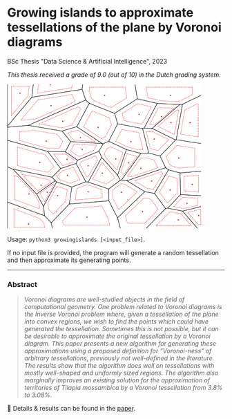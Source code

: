 # Growing islands to approximate tessellations of the plane by Voronoi diagrams

BSc Thesis "Data Science & Artificial Intelligence", 2023

*This thesis received a grade of 9.0 (out of 10) in the Dutch grading system.*

![](images/growing.gif)


Usage: `python3 growingislands [<input_file>]`.  

If no input file is provided, the program will generate a random tessellation and then approximate its generating points.

___

### Abstract

> _Voronoi diagrams are well-studied objects in the field of computational geometry. One problem related to Voronoi diagrams is the Inverse Voronoi problem where, given a tessellation of the plane into convex regions, we wish to find the points which could have generated the tessellation. Sometimes this is not possible, but it can be desirable to approximate the original tessellation by a Voronoi diagram. This paper presents a new algorithm for generating these approximations using a proposed definition for ”Voronoi-ness” of arbitrary tessellations, previously not well-defined in the literature. The results show that the algorithm does well on tessellations with mostly well-shaped and uniformly sized regions. The algorithm also marginally improves an existing solution for the approximation of territories of Tilapia mossambica by a Voronoi tessellation from 3.8% to 3.08%._


📃 Details & results can be found in the [paper](report.pdf).
